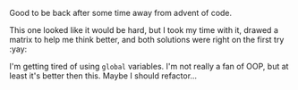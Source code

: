 Good to be back after some time away from advent of code.

This one looked like it would be hard, but I took my time with it, drawed a matrix to help me think better, and both solutions were right on the first try :yay:

I'm getting tired of using `global` variables. I'm not really a fan of OOP, but at least it's better then this. Maybe I should refactor...
